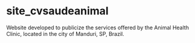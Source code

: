 # site_cvsaudeanimal
 Website developed to publicize the services offered by the Animal Health Clinic, located in the city of Manduri, SP, Brazil.
